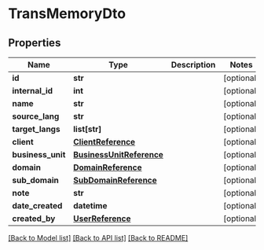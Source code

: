 # TransMemoryDto

## Properties
Name | Type | Description | Notes
------------ | ------------- | ------------- | -------------
**id** | **str** |  | [optional] 
**internal_id** | **int** |  | [optional] 
**name** | **str** |  | [optional] 
**source_lang** | **str** |  | [optional] 
**target_langs** | **list[str]** |  | [optional] 
**client** | [**ClientReference**](ClientReference.md) |  | [optional] 
**business_unit** | [**BusinessUnitReference**](BusinessUnitReference.md) |  | [optional] 
**domain** | [**DomainReference**](DomainReference.md) |  | [optional] 
**sub_domain** | [**SubDomainReference**](SubDomainReference.md) |  | [optional] 
**note** | **str** |  | [optional] 
**date_created** | **datetime** |  | [optional] 
**created_by** | [**UserReference**](UserReference.md) |  | [optional] 

[[Back to Model list]](../README.md#documentation-for-models) [[Back to API list]](../README.md#documentation-for-api-endpoints) [[Back to README]](../README.md)


